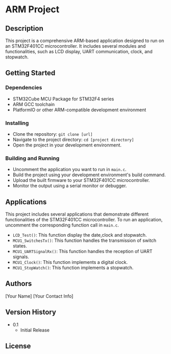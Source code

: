 # ARM Project

## Description

This project is a comprehensive ARM-based application designed to run on an STM32F401CC microcontroller. It includes several modules and functionalities, such as LCD display, UART communication, clock, and stopwatch.

## Getting Started

### Dependencies

* STM32Cube MCU Package for STM32F4 series
* ARM GCC toolchain
* PlatformIO or other ARM-compatible development environment

### Installing

* Clone the repository: `git clone [url]`
* Navigate to the project directory: `cd [project directory]`
* Open the project in your development environment.

### Building and Running

* Uncomment the application you want to run in `main.c`.
* Build the project using your development environment's build command.
* Upload the built firmware to your STM32F401CC microcontroller.
* Monitor the output using a serial monitor or debugger.
## Applications

This project includes several applications that demonstrate different functionalities of the STM32F401CC microcontroller. To run an application, uncomment the corresponding function call in `main.c`.

* `LCD_Test()`: This function display the date,clock and stopwatch.
* `MCU1_SwitchesTx()`: This function handles the transmission of switch states.
* `MCU1_UARTSignalRx()`: This function handles the reception of UART signals.
* `MCU1_Clock()`: This function implements a digital clock.
* `MCU1_StopWatch()`: This function implements a stopwatch.

## Authors

[Your Name]
[Your Contact Info]

## Version History

* 0.1
    * Initial Release

## License
